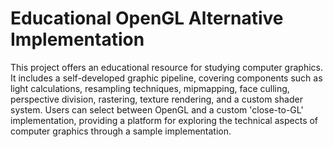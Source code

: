 # Educational OpenGL Alternative Implementation

This project offers an educational resource for studying computer graphics. It includes a self-developed graphic pipeline, covering components such as light calculations, resampling techniques, mipmapping, face culling, perspective division, rastering, texture rendering, and a custom shader system. Users can select between OpenGL and a custom 'close-to-GL' implementation, providing a platform for exploring the technical aspects of computer graphics through a sample implementation.
